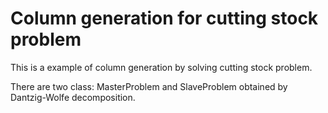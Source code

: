 # Column generation for cutting stock problem
This is a example of column generation by solving cutting stock problem.


There are two class: MasterProblem and SlaveProblem obtained by Dantzig-Wolfe decomposition.
